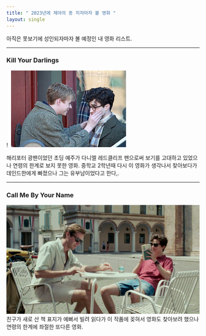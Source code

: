 ```yaml
---
title: " 2023년에 제야의 종 치자마자 볼 영화 "
layout: single
---
```


아직은 못보기에 성인되자마자 볼 예정인 내 영화 리스트.

---
### Kill Your Darlings
!![Kill Your Darlings](/assets/images/killyourdarlings7.jpg)

해리포터 광팬이었던 초딩 예주가 다니엘 레드클리프 팬으로써 보기를 고대하고 있었으나 연령의 한계로 보지 못한 영화. 중학교 2학년때 다시 이 영화가 생각나서 찾아보다가 데인드한에게 빠졌으나 그는 유부남이었다고 한다,.

---
### Call Me By Your Name
[![Call Me By Your Name](/assets/images/Brody-Call-Me-By-Your-Name.jpg "이 영화 삽입곡. 한번쯤은 들어봤을 것이라 생각한다.")](https://www.youtube.com/watch?v=5UcSMGVXbOo)
친구가 새로 산 책 표지가 예뻐서 빌려 읽다가 이 작품에 꽂혀서 영화도 찾아보려 했으나 연령의 한계에 좌절한 또다른 영화. 
